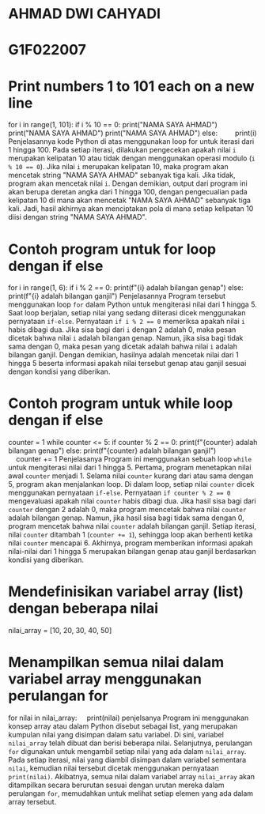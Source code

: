 # AHMAD DWI CAHYADI
# G1F022007

# Print numbers 1 to 101 each on a new line
for i in range(1, 101):
    if i % 10 == 0:
        print("NAMA SAYA AHMAD")
        print("NAMA SAYA AHMAD")
        print("NAMA SAYA AHMAD")
    else:
        print(i)
Penjelasannya kode Python di atas menggunakan loop for untuk iterasi dari 1 hingga 100. Pada setiap iterasi, dilakukan pengecekan apakah nilai `i` merupakan kelipatan 10 atau tidak dengan menggunakan operasi modulo (`i % 10 == 0`). Jika nilai `i` merupakan kelipatan 10, maka program akan mencetak string "NAMA SAYA AHMAD" sebanyak tiga kali. Jika tidak, program akan mencetak nilai `i`. Dengan demikian, output dari program ini akan berupa deretan angka dari 1 hingga 100, dengan pengecualian pada kelipatan 10 di mana akan mencetak "NAMA SAYA AHMAD" sebanyak tiga kali. Jadi, hasil akhirnya akan menciptakan pola di mana setiap kelipatan 10 diisi dengan string "NAMA SAYA AHMAD". 

# Contoh program untuk for loop dengan if else
for i in range(1, 6):
    if i % 2 == 0:
        print(f"{i} adalah bilangan genap")
    else:
        print(f"{i} adalah bilangan ganjil")
Penjelasannya Program tersebut menggunakan loop `for` dalam Python untuk mengiterasi nilai dari 1 hingga 5. Saat loop berjalan, setiap nilai yang sedang diiterasi dicek menggunakan pernyataan `if-else`. Pernyataan `if i % 2 == 0` memeriksa apakah nilai `i` habis dibagi dua. Jika sisa bagi dari `i` dengan 2 adalah 0, maka pesan dicetak bahwa nilai `i` adalah bilangan genap. Namun, jika sisa bagi tidak sama dengan 0, maka pesan yang dicetak adalah bahwa nilai `i` adalah bilangan ganjil. Dengan demikian, hasilnya adalah mencetak nilai dari 1 hingga 5 beserta informasi apakah nilai tersebut genap atau ganjil sesuai dengan kondisi yang diberikan.

# Contoh program untuk while loop dengan if else
counter = 1
while counter <= 5:
    if counter % 2 == 0:
        print(f"{counter} adalah bilangan genap")
    else:
        print(f"{counter} adalah bilangan ganjil")
    counter += 1
Penjelasanya Program ini menggunakan sebuah loop `while` untuk mengiterasi nilai dari 1 hingga 5. Pertama, program menetapkan nilai awal `counter` menjadi 1. Selama nilai `counter` kurang dari atau sama dengan 5, program akan menjalankan loop. Di dalam loop, setiap nilai `counter` dicek menggunakan pernyataan `if-else`. Pernyataan `if counter % 2 == 0` mengevaluasi apakah nilai `counter` habis dibagi dua. Jika hasil sisa bagi dari `counter` dengan 2 adalah 0, maka program mencetak bahwa nilai `counter` adalah bilangan genap. Namun, jika hasil sisa bagi tidak sama dengan 0, program mencetak bahwa nilai `counter` adalah bilangan ganjil. Setiap iterasi, nilai `counter` ditambah 1 (`counter += 1`), sehingga loop akan berhenti ketika nilai `counter` mencapai 6. Akhirnya, program memberikan informasi apakah nilai-nilai dari 1 hingga 5 merupakan bilangan genap atau ganjil berdasarkan kondisi yang diberikan.

# Mendefinisikan variabel array (list) dengan beberapa nilai
nilai_array = [10, 20, 30, 40, 50]

# Menampilkan semua nilai dalam variabel array menggunakan perulangan for
for nilai in nilai_array:
    print(nilai)
penjelsanya Program ini menggunakan konsep array atau dalam Python disebut sebagai list, yang merupakan kumpulan nilai yang disimpan dalam satu variabel. Di sini, variabel `nilai_array` telah dibuat dan berisi beberapa nilai. Selanjutnya, perulangan `for` digunakan untuk mengambil setiap nilai yang ada dalam `nilai_array`. Pada setiap iterasi, nilai yang diambil disimpan dalam variabel sementara `nilai`, kemudian nilai tersebut dicetak menggunakan pernyataan `print(nilai)`. Akibatnya, semua nilai dalam variabel array `nilai_array` akan ditampilkan secara berurutan sesuai dengan urutan mereka dalam perulangan `for`, memudahkan untuk melihat setiap elemen yang ada dalam array tersebut.
